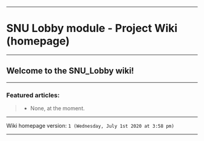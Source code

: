 
***

# SNU Lobby module - Project Wiki (homepage)

***

## Welcome to the SNU_Lobby wiki!

***

### Featured articles:

> * None, at the moment.

***

Wiki homepage version: `1 (Wednesday, July 1st 2020 at 3:58 pm)`

***
